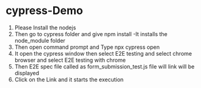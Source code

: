 # cypress-Demo

1. Please Install the nodejs
2. Then go to cypress folder and give npm install -It installs the node_module folder
3. Then open command prompt and Type npx cypress open
4. It open the cypress window then select E2E testing and select chrome browser and select E2E testing with chrome
5. Then E2E spec file called as form_submission_test.js file will link will be displayed
6. Click on the Link and it starts the execution
